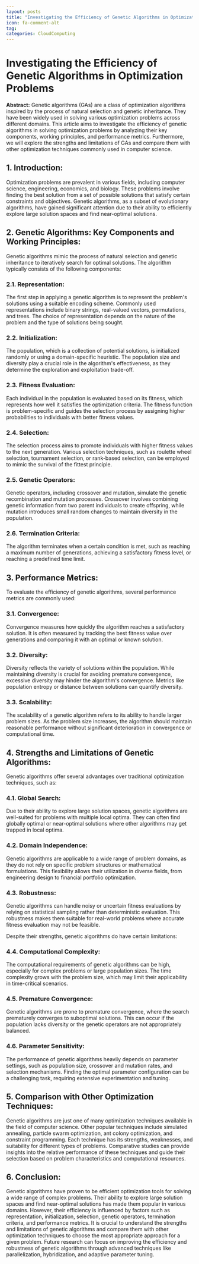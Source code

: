 ```yaml
---
layout: posts
title: "Investigating the Efficiency of Genetic Algorithms in Optimization Problems"
icon: fa-comment-alt
tag:      
categories: CloudComputing
---
```



# Investigating the Efficiency of Genetic Algorithms in Optimization Problems

**Abstract:**
Genetic algorithms (GAs) are a class of optimization algorithms inspired by the process of natural selection and genetic inheritance. They have been widely used in solving various optimization problems across different domains. This article aims to investigate the efficiency of genetic algorithms in solving optimization problems by analyzing their key components, working principles, and performance metrics. Furthermore, we will explore the strengths and limitations of GAs and compare them with other optimization techniques commonly used in computer science. 

## 1. Introduction:
Optimization problems are prevalent in various fields, including computer science, engineering, economics, and biology. These problems involve finding the best solution from a set of possible solutions that satisfy certain constraints and objectives. Genetic algorithms, as a subset of evolutionary algorithms, have gained significant attention due to their ability to efficiently explore large solution spaces and find near-optimal solutions.

## 2. Genetic Algorithms: Key Components and Working Principles:
Genetic algorithms mimic the process of natural selection and genetic inheritance to iteratively search for optimal solutions. The algorithm typically consists of the following components:

### 2.1. Representation:
The first step in applying a genetic algorithm is to represent the problem's solutions using a suitable encoding scheme. Commonly used representations include binary strings, real-valued vectors, permutations, and trees. The choice of representation depends on the nature of the problem and the type of solutions being sought.

### 2.2. Initialization:
The population, which is a collection of potential solutions, is initialized randomly or using a domain-specific heuristic. The population size and diversity play a crucial role in the algorithm's effectiveness, as they determine the exploration and exploitation trade-off.

### 2.3. Fitness Evaluation:
Each individual in the population is evaluated based on its fitness, which represents how well it satisfies the optimization criteria. The fitness function is problem-specific and guides the selection process by assigning higher probabilities to individuals with better fitness values.

### 2.4. Selection:
The selection process aims to promote individuals with higher fitness values to the next generation. Various selection techniques, such as roulette wheel selection, tournament selection, or rank-based selection, can be employed to mimic the survival of the fittest principle.

### 2.5. Genetic Operators:
Genetic operators, including crossover and mutation, simulate the genetic recombination and mutation processes. Crossover involves combining genetic information from two parent individuals to create offspring, while mutation introduces small random changes to maintain diversity in the population.

### 2.6. Termination Criteria:
The algorithm terminates when a certain condition is met, such as reaching a maximum number of generations, achieving a satisfactory fitness level, or reaching a predefined time limit.

## 3. Performance Metrics:
To evaluate the efficiency of genetic algorithms, several performance metrics are commonly used:

### 3.1. Convergence:
Convergence measures how quickly the algorithm reaches a satisfactory solution. It is often measured by tracking the best fitness value over generations and comparing it with an optimal or known solution.

### 3.2. Diversity:
Diversity reflects the variety of solutions within the population. While maintaining diversity is crucial for avoiding premature convergence, excessive diversity may hinder the algorithm's convergence. Metrics like population entropy or distance between solutions can quantify diversity.

### 3.3. Scalability:
The scalability of a genetic algorithm refers to its ability to handle larger problem sizes. As the problem size increases, the algorithm should maintain reasonable performance without significant deterioration in convergence or computational time.

## 4. Strengths and Limitations of Genetic Algorithms:
Genetic algorithms offer several advantages over traditional optimization techniques, such as:

### 4.1. Global Search:
Due to their ability to explore large solution spaces, genetic algorithms are well-suited for problems with multiple local optima. They can often find globally optimal or near-optimal solutions where other algorithms may get trapped in local optima.

### 4.2. Domain Independence:
Genetic algorithms are applicable to a wide range of problem domains, as they do not rely on specific problem structures or mathematical formulations. This flexibility allows their utilization in diverse fields, from engineering design to financial portfolio optimization.

### 4.3. Robustness:
Genetic algorithms can handle noisy or uncertain fitness evaluations by relying on statistical sampling rather than deterministic evaluation. This robustness makes them suitable for real-world problems where accurate fitness evaluation may not be feasible.

Despite their strengths, genetic algorithms do have certain limitations:

### 4.4. Computational Complexity:
The computational requirements of genetic algorithms can be high, especially for complex problems or large population sizes. The time complexity grows with the problem size, which may limit their applicability in time-critical scenarios.

### 4.5. Premature Convergence:
Genetic algorithms are prone to premature convergence, where the search prematurely converges to suboptimal solutions. This can occur if the population lacks diversity or the genetic operators are not appropriately balanced.

### 4.6. Parameter Sensitivity:
The performance of genetic algorithms heavily depends on parameter settings, such as population size, crossover and mutation rates, and selection mechanisms. Finding the optimal parameter configuration can be a challenging task, requiring extensive experimentation and tuning.

## 5. Comparison with Other Optimization Techniques:
Genetic algorithms are just one of many optimization techniques available in the field of computer science. Other popular techniques include simulated annealing, particle swarm optimization, ant colony optimization, and constraint programming. Each technique has its strengths, weaknesses, and suitability for different types of problems. Comparative studies can provide insights into the relative performance of these techniques and guide their selection based on problem characteristics and computational resources.

## 6. Conclusion:
Genetic algorithms have proven to be efficient optimization tools for solving a wide range of complex problems. Their ability to explore large solution spaces and find near-optimal solutions has made them popular in various domains. However, their efficiency is influenced by factors such as representation, initialization, selection, genetic operators, termination criteria, and performance metrics. It is crucial to understand the strengths and limitations of genetic algorithms and compare them with other optimization techniques to choose the most appropriate approach for a given problem. Future research can focus on improving the efficiency and robustness of genetic algorithms through advanced techniques like parallelization, hybridization, and adaptive parameter tuning.